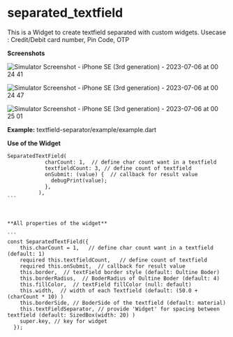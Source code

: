 # separated_textfield

This is a Widget to create textfield separated with custom widgets.
Usecase : Credit/Debit card number, Pin Code, OTP

**Screenshots**

![Simulator Screenshot - iPhone SE (3rd generation) - 2023-07-06 at 00 24 41](https://github.com/vinay416/textfield-separator/assets/70840787/5e345acd-2702-4bdf-844d-cb6be5ca5c85)

![Simulator Screenshot - iPhone SE (3rd generation) - 2023-07-06 at 00 24 47](https://github.com/vinay416/textfield-separator/assets/70840787/e4869b2f-7024-4b82-b265-3503b2a0abb4)

![Simulator Screenshot - iPhone SE (3rd generation) - 2023-07-06 at 00 25 01](https://github.com/vinay416/textfield-separator/assets/70840787/54329f4c-9a43-4291-a09e-dfc93a5008d1)

**Example:** textfield-separator/example/example.dart

**Use of the Widget**

````
SeparatedTextField(
            charCount: 1,  // define char count want in a textfield
            textfieldCount: 3, // define count of textfield
            onSubmit: (value) {  // callback for result value
              debugPrint(value);
            },
          ),
```



**All properties of the widget**

```
const SeparatedTextField({
    this.charCount = 1,   // define char count want in a textfield (default: 1)
    required this.textfieldCount,   // define count of textfield
    required this.onSubmit,  // callback for result value
    this.border,  // textField border style (default: Oultine Boder)
    this.borderRadius,  // BoderRadius of Oultine Boder (default: 4)
    this.fillColor,  // textField fillColor (null: default)
    this.width,  // width of each Textfield (default: (50.0 + (charCount * 10) )
    this.borderSide, // BoderSide of the textfield (default: material)
    this.textFieldSeparator, // provide 'Widget' for spacing between textfield (default: SizedBox(width: 20) )
    super.key, // key for widget
  });
  
````
